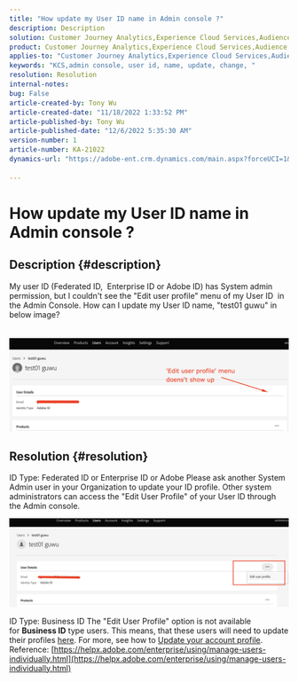 ```yaml
---
title: "How update my User ID name in Admin console ?"
description: Description
solution: Customer Journey Analytics,Experience Cloud Services,Audience Manager,Experience Cloud,Analytics,Target,Admin
product: Customer Journey Analytics,Experience Cloud Services,Audience Manager,Experience Cloud,Analytics,Target,Admin
applies-to: "Customer Journey Analytics,Experience Cloud Services,Audience Manager,Experience Cloud,Analytics,Target,Admin"
keywords: "KCS,admin console, user id, name, update, change, "
resolution: Resolution
internal-notes: 
bug: False
article-created-by: Tony Wu
article-created-date: "11/18/2022 1:33:52 PM"
article-published-by: Tony Wu
article-published-date: "12/6/2022 5:35:30 AM"
version-number: 1
article-number: KA-21022
dynamics-url: "https://adobe-ent.crm.dynamics.com/main.aspx?forceUCI=1&pagetype=entityrecord&etn=knowledgearticle&id=287e17a0-4567-ed11-9561-6045bd006e5a"

---
```

# How update my User ID name in Admin console ?

## Description {#description}

My user ID (Federated ID,  Enterprise ID or Adobe ID) has System admin permission, but I couldn't see the "Edit user profile" menu of my User ID  in the Admin Console. How can I update my User ID name, "test01 guwu" in below image?<br><br>
<br>![](assets/___1e4dbfc1-4667-ed11-9561-6045bd006e5a___.png)

## Resolution {#resolution}


ID Type: Federated ID or Enterprise ID or Adobe
Please ask another System Admin user in your Organization to update your ID profile. Other system administrators can access the "Edit User Profile" of your User ID through the Admin console.

![](assets/5d528b6b-4667-ed11-9561-6045bd006e5a.png)



ID Type: Business ID
The "Edit User Profile" option is not available for <b>Business ID</b> type users. This means, that these users will need to update their profiles [here](https://account.adobe.com/profile). For more, see how to [Update your account profile](https://helpx.adobe.com/manage-account/using/edit-adobe-account-personal-profile.html).
 
Reference:
[https://helpx.adobe.com/enterprise/using/manage-users-individually.html](https://helpx.adobe.com/enterprise/using/manage-users-individually.html)
